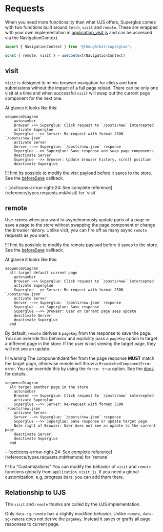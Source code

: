 # Requests

When you need more functionality than what UJS offers, Superglue comes with two
functions built around `fetch`, `visit` and `remote`. These are wrapped with
your own implementation in [application_visit.js] and can be accessed via the
NavigationContext.

```js
import { NavigationContext } from '@thoughtbot/superglue';

const { remote, visit } = useContext(NavigationContext)
```

[application_visit.js]: configuration.md#application_visitjs

## visit

`visit` is designed to mimic browser navigation for clicks and
form submissions without the impact of a full page reload. There can be only one
visit at a time and when successful `visit` will swap out the current page
component for the next one.

At glance it looks like this:

```mermaid
sequenceDiagram
    autonumber
    Browser ->> Superglue: Click request to `/posts/new` intercepted
    activate Superglue
    Superglue -->> Server: Re-request with format JSON `/posts/new.json`
    activate Server
    Server -->> Superglue: `/posts/new.json` response
    Superglue -->> Superglue: Save response and swap page components
    deactivate Server
    Superglue -->> Browser: Update browser history, scroll position
    deactivate Superglue
```

!!! hint
    Its possible to modify the visit payload before it saves
    to the store. See the [beforeSave](reference/types.requests.md#visitprops) callback.

<div class="grid cards" markdown>
  -  [:octicons-arrow-right-24: See complete reference](reference/types.requests.md#visit)
     for `visit`
</div>

## remote

Use `remote` when you want to asynchronously update parts of a page or save a
page to the store without swapping the page component or change the browser
history. Unlike visit, you can fire off as many async `remote` requests
as you want.

!!! hint
    Its possible to modify the remote payload before it saves
    to the store. See the [beforeSave](reference/types.requests.md#remoteprops) callback.

At glance it looks like this:

```mermaid
sequenceDiagram
  alt target default current page
    autonumber
    Browser ->> Superglue: Click request to `/posts/new` intercepted
    activate Superglue
    Superglue -->> Server: Re-request with format JSON `/posts/new.json`
    activate Server
    Server -->> Superglue: `/posts/new.json` response
    Superglue -->> Superglue: Save response
    Superglue -->> Browser: User on current page sees update
    deactivate Server
    deactivate Superglue
  end
```

By default, `remote` derives a `pagekey` from the response to save the page.
You can override this behavior and expliclity pass a `pageKey` option to target
a different page in the store. If the user is not viewing the target page, they
will not see an update.

!!! warning
    The componentIdentifier from the page response **MUST** match the target page, otherwise
    remote will throw a `MismatchedComponentError` error. You can override this by using the
    `force: true` option. See the [docs](reference/types.requests.md#remoteprops)
    for details.

```mermaid
sequenceDiagram
  alt target another page in the store
    autonumber
    Browser ->> Superglue: Click request to `/posts/new` intercepted
    activate Superglue
    Superglue -->> Server: Re-request with format JSON `/posts/new.json`
    activate Server
    Server -->> Superglue: `/posts/new.json` response
    Superglue -->> Superglue: Save response or update target page
    Note right of Browser: User does not see an update to the current page
    deactivate Server
    deactivate Superglue
  end
```

<div class="grid cards" markdown>
  -  [:octicons-arrow-right-24: See complete reference](reference/types.requests.md#remote)
     for `remote`
</div>


!!! tip "Customizations"
    You can modify the behavior of `visit` and `remote` functions globally from
    `application_visit.js`. If you need a global customization, e.g, progress
    bars, you can add them there.

## Relationship to UJS

The `visit` and `remote` thunks are called by the UJS implementation.

Only `data-sg-remote` has a slightly modified behavior. Unlike `remote`,
`data-sg-remote` does not derive the `pageKey`. Instead it saves or grafts all
page responses to current page.
